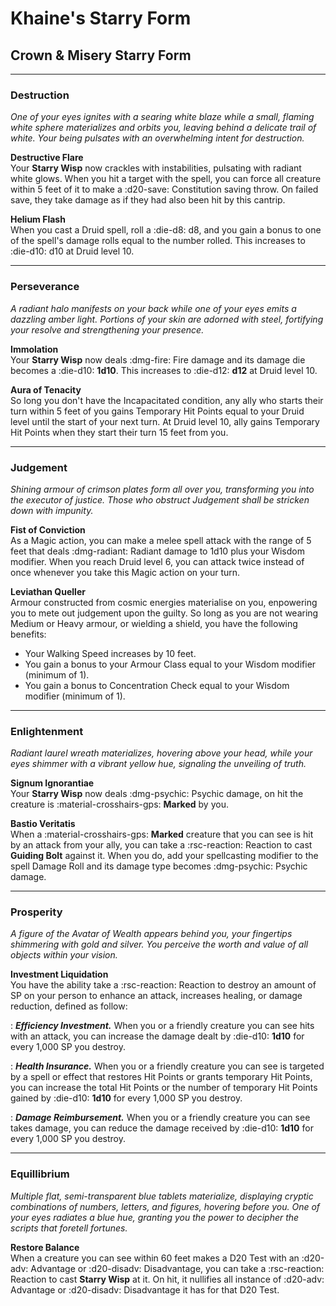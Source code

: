 # Khaine's Starry Form

## Crown & Misery Starry Form

---

### Destruction

*One of your eyes ignites with a searing white blaze while a small, flaming white sphere materializes and orbits you, leaving behind a delicate trail of white. Your being pulsates with an overwhelming intent for destruction.*

**Destructive Flare**  
Your **Starry Wisp** now crackles with instabilities, pulsating with radiant white glows. When you hit a target with the spell, you can force all creature within 5 feet of it to make a :d20-save: Constitution saving throw. On failed save, they take damage as if they had also been hit by this cantrip.

**Helium Flash**  
When you cast a Druid spell, roll a :die-d8: d8, and you gain a bonus to one of the spell's damage rolls equal to the number rolled. This increases to :die-d10: d10 at Druid level 10.

---

### Perseverance

*A radiant halo manifests on your back while one of your eyes emits a dazzling amber light. Portions of your skin are adorned with steel, fortifying your resolve and strengthening your presence.*
 
**Immolation**  
Your **Starry Wisp** now deals :dmg-fire: Fire damage and its damage die becomes a :die-d10: **1d10**. This increases to :die-d12: **d12** at Druid level 10.

**Aura of Tenacity**  
So long you don't have the Incapacitated condition, any ally who starts their turn within 5 feet of you gains Temporary Hit Points equal to your Druid level until the start of your next turn. At Druid level 10, ally gains Temporary Hit Points when they start their turn 15 feet from you.

---

### Judgement

*Shining armour of crimson plates form all over you, transforming you into the executor of justice. Those who obstruct Judgement shall be stricken down with impunity.*

**Fist of Conviction**  
As a Magic action, you can make a melee spell attack with the range of 5 feet that deals :dmg-radiant: Radiant damage to 1d10 plus your Wisdom modifier. When you reach Druid level 6, you can attack twice instead of once whenever you take this Magic action on your turn.

**Leviathan Queller**  
Armour constructed from cosmic energies materialise on you, enpowering you to mete out judgement upon the guilty. So long as you are not wearing Medium or Heavy armour, or wielding a shield, you have the following benefits:

- Your Walking Speed increases by 10 feet.
- You gain a bonus to your Armour Class equal to your Wisdom modifier (minimum of 1).
- You gain a bonus to Concentration Check equal to your Wisdom modifier (minimum of 1).

---

### Enlightenment

*Radiant laurel wreath materializes, hovering above your head, while your eyes shimmer with a vibrant yellow hue, signaling the unveiling of truth.*

**Signum Ignorantiae**  
Your **Starry Wisp** now deals :dmg-psychic: Psychic damage, on hit the creature is :material-crosshairs-gps: **Marked** by you.

**Bastio Veritatis**  
When a :material-crosshairs-gps: **Marked** creature that you can see is hit by an attack from your ally, you can take a :rsc-reaction: Reaction to cast **Guiding Bolt** against it. When you do, add your spellcasting modifier to the spell Damage Roll and its damage type becomes :dmg-psychic: Psychic damage.

---

### Prosperity

*A figure of the Avatar of Wealth appears behind you, your fingertips shimmering with gold and silver. You perceive the worth and value of all objects within your vision.*

**Investment Liquidation**  
You have the ability take a :rsc-reaction: Reaction to destroy an amount of SP on your person to enhance an attack, increases healing, or damage reduction, defined as follow:

:   ***Efficiency Investment.*** When you or a friendly creature you can see hits with an attack, you can increase the damage dealt by :die-d10: **1d10** for every 1,000 SP you destroy.

:   ***Health Insurance.*** When you or a friendly creature you can see is targeted by a spell or effect that restores Hit Points or grants temporary Hit Points, you can increase the total Hit Points or the number of temporary Hit Points gained by :die-d10: **1d10** for every 1,000 SP you destroy.

:   ***Damage Reimbursement.*** When you or a friendly creature you can see takes damage, you can reduce the damage received by :die-d10: **1d10** for every 1,000 SP you destroy.

---

### Equillibrium

*Multiple flat, semi-transparent blue tablets materialize, displaying cryptic combinations of numbers, letters, and figures, hovering before you. One of your eyes radiates a blue hue, granting you the power to decipher the scripts that foretell fortunes.*

**Restore Balance**  
When a creature you can see within 60 feet makes a D20 Test with an :d20-adv: Advantage or :d20-disadv: Disadvantage, you can take a :rsc-reaction: Reaction to cast **Starry Wisp** at it. On hit, it nullifies all instance of :d20-adv: Advantage or :d20-disadv: Disadvantage it has for that D20 Test.
